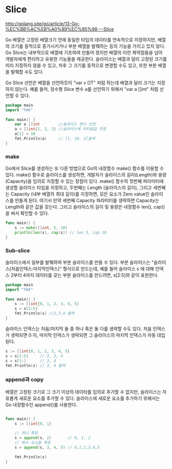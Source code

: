 # Slice

http://golang.site/go/article/13-Go-%EC%BB%AC%EB%A0%89%EC%85%98---Slice

Go 배열은 고정된 배열크기 안에 동일한 타입의 데이타를 연속적으로 저장하지만, 배열의 크기를 동적으로 증가시키거나 부분 배열을 발췌하는 등의 기능을 가지고 있지 않다. Go Slice는 내부적으로 배열에 기초하여 만들어 졌지만 배열의 이런 제약점들을 넘어 개발자에게 편리하고 유용한 기능들을 제공한다. 슬라이스는 배열과 달리 고정된 크기를 미리 지정하지 않을 수 있고, 차후 그 크기를 동적으로 변경할 수도 있고, 또한 부분 배열을 발췌할 수도 있다.


Go Slice 선언은 배열을 선언하듯이 "var v []T" 처럼 하는데 배열과 달리 크기는 지정하지 않는다. 예를 들어, 정수형 Slice 변수 a를 선언하기 위해서 "var a []int" 처럼 선언할 수 있다.

~~~go
package main
import "fmt"
 
func main() {
    var a []int        //슬라이스 변수 선언
    a = []int{1, 2, 3} //슬라이스에 리터럴값 지정
    a[1] = 10
    fmt.Println(a)     // [1, 10, 3]출력
}
~~~

### make 

Go에서 Slice를 생성하는 또 다른 방법으로 Go의 내장함수 make() 함수를 이용할 수 있다. make() 함수로 슬라이스를 생성하면, 개발자가 슬라이스의 길이(Length)와 용량(Capacity)을 임의로 지정할 수 있는 장점이 있다. make() 함수의 첫번째 파라미터에 생성할 슬라이스 타입을 지정하고, 두번째는 Length (슬라이스의 길이), 그리고 세번째는 Capacity (내부 배열의 최대 길이)를 지정하면, 모든 요소가 Zero value인 슬라이스를 만들게 된다. 여기서 만약 세번째 Capacity 파라미터를 생략하면 Capacity는 Length와 같은 값을 갖는다. 그리고 슬라이스의 길이 및 용량은 내장함수 len(), cap()을 써서 확인할 수 있다.

~~~go
func main() {
    s := make([]int, 5, 10)
    println(len(s), cap(s)) // len 5, cap 10
}
~~~

### Sub-slice

슬라이스에서 일부를 발췌하여 부분 슬라이스를 만들 수 있다. 부분 슬라이스는 "슬라이스[처음인덱스:마지막인덱스]" 형식으로 만드는데, 예를 들어 슬라이스 s 에 대해 인덱스 2부터 4까지 데이타를 갖는 부분 슬라이스를 만드려면, s[2:5]와 같이 표현한다. 

~~~go 
package main
import "fmt"
 
func main() {
    s := []int{0, 1, 2, 3, 4, 5}
    s = s[2:5]  
    fmt.Println(s) //2,3,4 출력
}
~~~

슬라이스 인덱스는 처음/마지막 둘 중 하나 혹은 둘 다를 생략할 수도 있다. 처음 인덱스가 생략되면 0 이, 마지막 인덱스가 생략되면 그 슬라이스의 마지막 인덱스가 자동 대입된다.

~~~go
s := []int{0, 1, 2, 3, 4, 5}
s = s[2:5]     // 2, 3, 4
s = s[1:]      // 3, 4
fmt.Println(s) // 3, 4 출력
~~~


### append과 copy

배열은 고정된 크기로 그 크기 이상의 데이타를 임의로 추가할 수 없지만, 슬라이스는 자유롭게 새로운 요소를 추가할 수 있다. 슬라이스에 새로운 요소를 추가하기 위해서는 Go 내장함수인 append()를 사용한다.

~~~go

func main() {
    s := []int{0, 1}
 
    // 하나 확장
    s = append(s, 2)       // 0, 1, 2
    // 복수 요소들 확장
    s = append(s, 3, 4, 5) // 0,1,2,3,4,5
 
    fmt.Println(s)
}
~~~